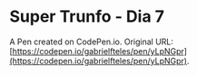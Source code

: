 # Super Trunfo - Dia 7

A Pen created on CodePen.io. Original URL: [https://codepen.io/gabrielfteles/pen/yLpNGpr](https://codepen.io/gabrielfteles/pen/yLpNGpr).


